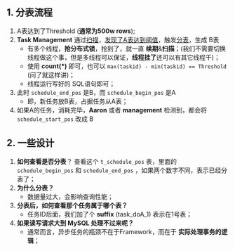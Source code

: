 ## 1. 分表流程

1. A表达到了Threshold (**通常为500w rows**);
2. **Task Management** 通过<u>扫描</u>，<u>发现了A表达到阈值</u>，触发<u>分表</u>，生成 B表
   - 有多个线程，**抢分布式锁**，抢到了，就一直 **续期**&**扫描**；(我们不需要切换线程做这个事，但是多线程可以保证，**线程挂了**还可以有其它线程干)；
   - 使用 **count(*)** 即可，也可以 `max(taskid) - min(taskid) == Threshold` (问了就这样讲)；
   - 线程运行写好的 SQL语句即可；
3. 此时 `schedule_end_pos` 是B，而 `schedule_begin_pos` 是A
   - 即，新任务放B表，占据任务从A表；
4. 如果A的任务，消耗完毕，**Aaron** 或者 **management** 检测到，都会将 `schedule_start_pos` 改成 B

## 2. 一些设计

1. **如何查看是否分表**？
   查看这个 `t_schedule_pos` 表，里面的 `schedule_begin_pos` 和 `schedule_end_pos` ，如果两个数字不同，表示已经分表了；
2. **为什么分表？**
   - 数据量过大，会影响查询性能；
3. **分表后，如何查看那个任务属于哪个表？**
   - 任务ID后面，我们加了个 **suffix** (task_doA_1) 表示在1号表；
4. **如果读写请求大到 MySQL 处理不过来呢？**
   - 通常而言，异步任务的瓶颈不在于Framework，而在于 **实际处理事务的逻辑**；

